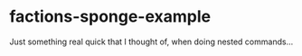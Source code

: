# factions-sponge-example
Just something real quick that I thought of, when doing nested commands...
